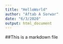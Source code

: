 ```yaml
---
title: "HelloWorld"
author: "Aftab A Sorwar"
date: "6/3/2020"
output: html_document
---
```



##This is a markdown file